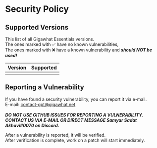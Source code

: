 # Security Policy

## Supported Versions

This list of all Gigawhat Essentials versions.<br>
The ones marked with :white_check_mark: have no known vulnerabilities,<br>
The ones marked with :x: have a known vulnerability and ***should NOT be used!***<br>

| Version | Supported          |
| ------- | ------------------ |
|         |                    |

## Reporting a Vulnerability

If you have found a security vulnerability, you can report it via e-mail.<br>
E-mail: contact-gpt@gigawhat.net
<br>
<br>
***DO NOT USE GITHUB ISSUES FOR REPORTING A VULNERABILITY.<br>
CONTACT US VIA E-MAIL OR DIRECT MESSAGE Samyar Sadat Akhavi#0070 on Discord.***

After a vulnerability is reported, it will be verified.<br>
After verification is complete, work on a patch will start immediately.
